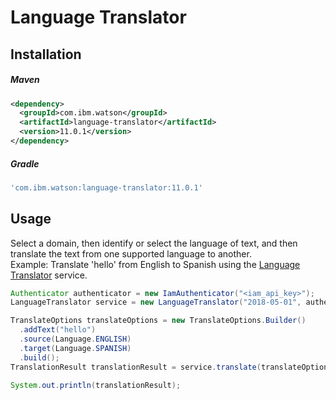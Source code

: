 # Language Translator

## Installation

##### Maven

```xml
<dependency>
  <groupId>com.ibm.watson</groupId>
  <artifactId>language-translator</artifactId>
  <version>11.0.1</version>
</dependency>
```

##### Gradle

```gradle
'com.ibm.watson:language-translator:11.0.1'
```

## Usage

Select a domain, then identify or select the language of text, and then translate the text from one supported language to another.  
Example: Translate 'hello' from English to Spanish using the [Language Translator][language_translator] service.

```java
Authenticator authenticator = new IamAuthenticator("<iam_api_key>");
LanguageTranslator service = new LanguageTranslator("2018-05-01", authenticator);

TranslateOptions translateOptions = new TranslateOptions.Builder()
  .addText("hello")
  .source(Language.ENGLISH)
  .target(Language.SPANISH)
  .build();
TranslationResult translationResult = service.translate(translateOptions).execute().getResult();

System.out.println(translationResult);
```

[language_translator]: https://cloud.ibm.com/docs/language-translator?topic=language-translator-about

